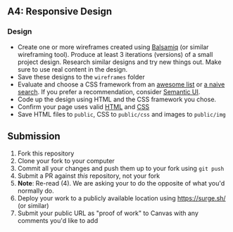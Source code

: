 ## A4: Responsive Design

### Design

- Create one or more wireframes created using [Balsamiq](https://balsamiq.com/) (or similar wireframing tool).  Produce at least 3 iterations (versions) of a small project design. Research similar designs and try new things out. Make sure to use real content in the design.
- Save these designs to the `wireframes` folder
- Evaluate and choose a CSS framework from an [awesome list](https://project-awesome.org/troxler/awesome-css-frameworks) or [a naive search](https://www.google.com/search?q=css+framework).  If you prefer a recommendation, consider [Semantic UI](http://semantic-ui.com).
- Code up the design using HTML and the CSS framework you chose.
- Confirm your page uses valid [HTML](https://validator.w3.org/) and [CSS](https://jigsaw.w3.org/css-validator/)
- Save HTML files to `public`, CSS to `public/css` and images to `public/img`

## Submission

1. Fork this repository
2. Clone your fork to your computer
3. Commit all your changes and push them up to your fork using `git push`
4. Submit a PR against _this_ repository, not your fork
5. **Note**: Re-read (4). We are asking your to do the opposite of what you'd normally do.
6. Deploy your work to a publicly available location using <https://surge.sh/> (or similar)
7. Submit your public URL as "proof of work" to Canvas with any comments you'd like to add
